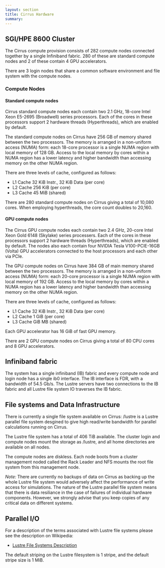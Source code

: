 ```yaml
---
layout: section
title: Cirrus Hardware
summary:
---
```


SGI/HPE 8600 Cluster
--------------------

The Cirrus compute provision consists of 282 compute nodes connected
together by a single Infiniband fabric. 280 of these are standard 
compute nodes and 2 of these contain 4 GPU accelerators.

There are 3 login nodes that share a common software environment and
file system with the compute nodes.

### Compute Nodes

#### Standard compute nodes

Cirrus standard compute nodes each contain two 2.1 GHz, 18-core Intel Xeon
E5-2695 (Broadwell) series processors. Each of the cores in these
processors support 2 hardware threads (Hyperthreads), which are enabled
by default.

The standard compute nodes on Cirrus have 256 GB of memory shared between the two
processors. The memory is arranged in a non-uniform access (NUMA) form:
each 18-core processor is a single NUMA region with local memory of 128
GB. Access to the local memory by cores within a NUMA region has a lower
latency and higher bandwidth than accessing memory on the other NUMA region.

There are three levels of cache, configured as follows:

-   L1 Cache 32 KiB Instr., 32 KiB Data (per core)
-   L2 Cache 256 KiB (per core)
-   L3 Cache 45 MiB (shared)

There are 280 standard compute nodes on Cirrus giving a total of 10,080 cores.
When employing hyperthreads, the core count doubles to 20,160.

#### GPU compute nodes

The Cirrus GPU compute nodes each contain two 2.4 GHz, 20-core Intel Xeon Gold
6148 (Skylake) series processers. Each of the cores in these
processors support 2 hardware threads (Hyperthreads), which are enabled
by default. The nodes also each contain four NVIDIA Tesla V100-PCIE-16GB
(Volta) GPU accelerators connected to the host processors and each other
via PCIe.

The GPU compute nodes on Cirrus have 384 GB of main memory shared between
the two processors. The memory is arranged in a non-uniform access (NUMA) form:
each 20-core processor is a single NUMA region with local memory of 192
GB. Access to the local memory by cores within a NUMA region has a lower
latency and higher bandwidth than accessing memory on the other NUMA region.

There are three levels of cache, configured as follows:

-   L1 Cache 32 KiB Instr., 32 KiB Data (per core)
-   L2 Cache 1 GiB (per core)
-   L3 Cache GiB MB (shared)

Each GPU accelerator has 16 GiB of fast GPU memory.

There are 2 GPU compute nodes on Cirrus giving a total of 80 CPU cores
and 8 GPU accelerators.

Infiniband fabric
-----------------

The system has a single infiniband (IB) fabric and every compute node
and login node has a single ib0 interface. The IB interface is FDR, with
a bandwidth of 54.5 Gb/s. The Lustre servers have two connections to the
IB fabric and all Lustre file system IO traverses the IB fabric.

File systems and Data Infrastructure
-----------------------------------

There is currently a single file system available on Cirrus: /lustre is
a Lustre parallel file system desgined to give high read/write bandwidth
for parallel calculations running on Cirrus.

The Lustre file system has  a total of 406 TiB available.
The cluster login and compute nodes mount the storage as /lustre, and
all home directories are available on all nodes.

The compute nodes are diskless. Each node boots from a cluster
management noded called the Rack Leader and NFS mounts the root file
system from this management node.

*Note:* There are currently no backups of data on Cirrus as backing up
the whole Lustre file system would adversely affect the performance of
write access for simulations. The nature of the Lustre parallel file
system means that there is data resiliance in the case of failures of
individual hardware components. However, we strongly advise that you
keep copies of any critical data on different systems.

Parallel I/O
------------

For a description of the terms associated with Lustre file systems
please see the description on Wikipedia:

-   [Lustre File Systems
    Description](https://en.wikipedia.org/wiki/Lustre_(file_system))

The default striping on the Lustre filesystem is 1 stripe, and the
default stripe size is 1 MiB.


